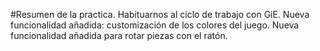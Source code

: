 #Resumen de la practica.
Habituarnos al ciclo de trabajo con GiE.
Nueva funcionalidad añadida: customización de los colores del juego.
Nueva funcionalidad añadida para rotar piezas con el ratón.